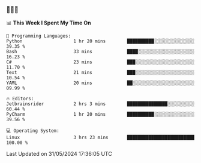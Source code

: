 ### 👋👋👋
<!--START_SECTION:waka-->
📊 **This Week I Spent My Time On** 

```text
💬 Programming Languages: 
Python                   1 hr 20 mins        ██████████░░░░░░░░░░░░░░░   39.35 % 
Bash                     33 mins             ████░░░░░░░░░░░░░░░░░░░░░   16.23 % 
C#                       23 mins             ███░░░░░░░░░░░░░░░░░░░░░░   11.70 % 
Text                     21 mins             ███░░░░░░░░░░░░░░░░░░░░░░   10.54 % 
YAML                     20 mins             ██░░░░░░░░░░░░░░░░░░░░░░░   09.99 % 

🔥 Editors: 
Jetbrainsrider           2 hrs 3 mins        ███████████████░░░░░░░░░░   60.44 % 
PyCharm                  1 hr 20 mins        ██████████░░░░░░░░░░░░░░░   39.56 % 

💻 Operating System: 
Linux                    3 hrs 23 mins       █████████████████████████   100.00 % 
```


 Last Updated on 31/05/2024 17:36:05 UTC
<!--END_SECTION:waka-->
